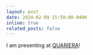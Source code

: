 ```yaml
---
layout: post
date: 2024-02-09 15:59:00-0400
inline: true
related_posts: false
---
```


I am presenting at <a href="https://quariera.com/programmation/">QUARIERA</a>!
